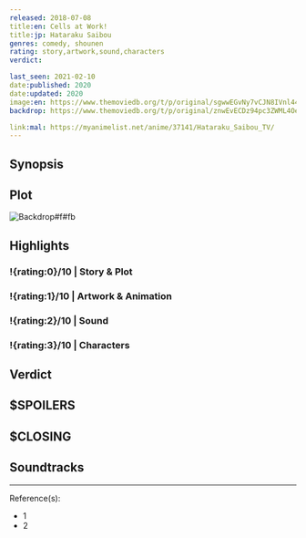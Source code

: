 ```yaml
---
released: 2018-07-08
title:en: Cells at Work!
title:jp: Hataraku Saibou
genres: comedy, shounen
rating: story,artwork,sound,characters
verdict:

last_seen: 2021-02-10
date:published: 2020
date:updated: 2020
image:en: https://www.themoviedb.org/t/p/original/sgwwEGvNy7vCJN8IVnl44tuVlMZ.jpg
backdrop: https://www.themoviedb.org/t/p/original/znwEvECDz94pc3ZWML4OettkPto.jpg

link:mal: https://myanimelist.net/anime/37141/Hataraku_Saibou_TV/
---
```



## Synopsis

## Plot

![Backdrop#f#fb](https://www.themoviedb.org/t/p/original/aOQL8UYduNxDePbynZROLZ1nfsf.jpg "Source: TMDB")

## Highlights

### !{rating:0}/10 | Story & Plot

### !{rating:1}/10 | Artwork & Animation

### !{rating:2}/10 | Sound

### !{rating:3}/10 | Characters

## Verdict

## $SPOILERS

## $CLOSING

## Soundtracks

***
Reference(s):

- 1
- 2
